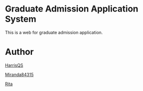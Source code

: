 # Graduate Admission Application System
This is a web for graduate admission application.

# Author
[HarrisQS](https://github.com/HarrisQs)

[Miranda84315](https://github.com/miranda84315)

[Rita](https://github.com/Rita20839)

